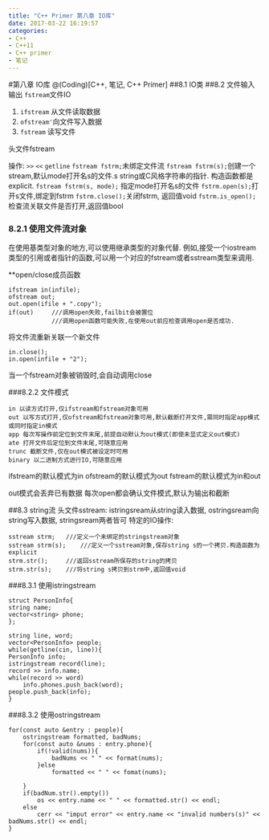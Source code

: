 ```yaml
---
title: "C++ Primer 第八章 IO库"
date: 2017-03-22 16:19:57
categories:
- C++
- C++11
- C++ primer
- 笔记
---
```



#第八章 IO库
@(Coding)[C++, 笔记, C++ Primer]
##8.1 IO类
##8.2 文件输入输出
`fstream`文件IO
1. `ifstream` 从文件读取数据
2. `ofstream'`向文件写入数据
3. `fstream` 读写文件

头文件fstream

操作:
`>>` `<<` `getline`
`fstream fstrm;`未绑定文件流
`fstream fstrm(s);`创建一个stream,默认mode打开名s的文件.s string或C风格字符串的指针. 构造函数都是explicit.
`fstream fstrm(s, mode);` 指定mode打开名s的文件
`fstrm.open(s);`打开s文件,绑定到fstrm
`fstrm.close();`关闭fstrm, 返回值void
`fstrm.is_open();`检查流关联文件是否打开,返回值bool

### 8.2.1 使用文件流对象
在使用基类型对象的地方,可以使用继承类型的对象代替.
例如,接受一个iostream类型的引用或者指针的函数,可以用一个对应的fstream或者sstream类型来调用.

**open/close成员函数
```
ifstream in(infile);
ofstream out;
out.open(ifile + ".copy");
if(out)		///调用open失败,failbit会被置位
			///调用open函数可能失败,在使用out前应检查调用open是否成功.
```
将文件流重新关联一个新文件
```
in.close();
in.open(infile + "2");
```
当一个fstream对象被销毁时,会自动调用close

###8.2.2 文件模式
```
in 以读方式打开,仅ifstream和fstream对象可用
out 以写方式打开,仅ofstream和fstream对象可用,默认截断打开文件,需同时指定app模式或同时指定in模式
app 每次写操作前定位到文件末尾,前提自动默认为out模式(即使未显式定义out模式)
ate 打开文件后定位到文件末尾,可随意应用
trunc 截断文件,仅在out模式被设定时可用
binary 以二进制方式进行IO,可随意应用
```
ifstream的默认模式为in
ofstream的默认模式为out
fstream的默认模式为in和out

out模式会丢弃已有数据
每次open都会确认文件模式,默认为输出和截断

##8.3 string流
头文件sstream: istringsream从string读入数据, ostringsream向string写入数据, stringsream两者皆可
特定的IO操作:
```
sstream strm;	///定义一个未绑定的stringstream对象
sstream strm(s);	///定义一个sstream对象,保存string s的一个拷贝.构造函数为explicit
strm.str();		///返回sstream所保存的string的拷贝
strm.str(s);	///将string s拷贝到strm中,返回值void
```

###8.3.1 使用istringstream
```
struct PersonInfo{
string name;
vector<string> phone;
};

string line, word;
vector<PersonInfo> people;
while(getline(cin, line)){
PersonInfo info;
istringstream record(line);
record >> info.name;
while(record >> word)
	info.phones.push_back(word);
people.push_back(info);
}
```

###8.3.2 使用ostringstream
```
for(const auto &entry : people){
	ostringstream formatted, badNums;
	for(const auto &nums : entry.phone){
		if(!valid(nums)){
			badNums << " " << format(nums);
		}else
			formatted << " " << fomat(nums);
	
	}
	if(badNum.str().empty())
		os << entry.name << " " << formatted.str() << endl;
	else
		cerr << "imput error" << entry.name << "invalid numbers(s)" << badNums.str() << endl;
}
```

